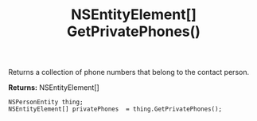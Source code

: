 ﻿---
uid: crmscript_ref_NSPersonEntity_GetPrivatePhones
title: NSEntityElement[] GetPrivatePhones()
intellisense: NSPersonEntity.GetPrivatePhones
keywords: NSPersonEntity, GetPrivatePhones
so.topic: reference
---

Returns a collection of phone numbers that belong to the contact person.

**Returns:** NSEntityElement[]


```crmscript
NSPersonEntity thing;
NSEntityElement[] privatePhones  = thing.GetPrivatePhones();
```


